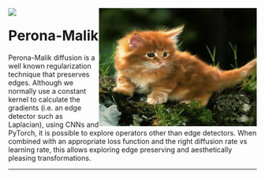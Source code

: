 <img align="left" src="images/star.gif?raw=True">

<img align="right" src="images/kitty.gif?raw=True">

# Perona-Malik 
Perona-Malik diffusion is a well known regularization technique that preserves edges. Although we normally use a constant kernel to calculate the gradients (i.e. an edge detector such as Laplacian), using CNNs and PyTorch, it is possible to explore operators other than edge detectors. When combined with an appropriate loss function and the right diffusion rate vs learning rate, this allows exploring edge preserving and aesthetically pleasing transformations.

---



